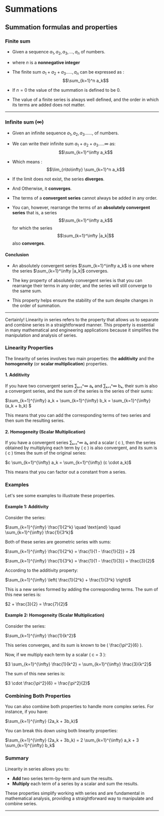 # Summations

## Summation formulas and properties

### Finite sum

 - Given a sequence $a_1, a_2, a_3, ..., a_n$ of numbers.
 
 - where $n$ is a **nonnegative integer**
 
 - The finite sum $a_1 + a_2 + a_3 ....., a_n$ can be expressed as : $$\sum_{k=1}^n a_k$$ 
 
 - If $n = 0$ the value of the summation is defined to be 0.
 
 - The value of a finite series is always well defined, and the order in which its terms are added does not matter.
 ---

### Infinite sum ($\infty$)
 
 - Given an infinite sequence $a_1, a_2,a_3......,$ of numbers.
 
 - We can write their infinite sum $a_1 + a_2 + a_3 .....\infty$ as: $$\sum_{k=1}^\infty a_k$$ 
 
 - Which means : $$\lim_{n\to\infty} \sum_{k=1}^n a_k$$
 
 - If the limit does not exist, the series **diverges**.

 - And Otherwise, it **converges**.

 - The terms of a **convergent series** cannot always be added in any order.
 
 - You can, however, rearrange the terms of an **absolutely convergent series** that is, a series $$\sum_{k=1}^\infty a_k$$ for which the series $$\sum_{k=1}^\infty |a_k|$$ also **converges**.

#### Conclusion

 - An absolutely convergent series $\sum_{k=1}^\infty a_k$ is one where the series $\sum_{k=1}^\infty |a_k|$ converges.
 
 - The key property of absolutely convergent series is that you can rearrange their terms in any order, and the series will still converge to the same sum.
 
 -  This property helps ensure the stability of the sum despite changes in the order of summation.

--- 

Certainly! Linearity in series refers to the property that allows us to separate and combine series in a straightforward manner. This property is essential in many mathematical and engineering applications because it simplifies the manipulation and analysis of series.

### Linearity Properties

The linearity of series involves two main properties: the **additivity** and the **homogeneity** (or **scalar multiplication**) properties.

#### 1. Additivity

If you have two convergent series ∑ₖ₌₁^∞ aₖ and ∑ₖ₌₁^∞ bₖ, their sum is also a convergent series, and the sum of the series is the series of their sums:

$\sum_{k=1}^{\infty} a_k + \sum_{k=1}^{\infty} b_k = \sum_{k=1}^{\infty} (a_k + b_k) $

This means that you can add the corresponding terms of two series and then sum the resulting series.

#### 2. Homogeneity (Scalar Multiplication)

If you have a convergent series ∑ₖ₌₁^∞ aₖ and a scalar \( c \), then the series obtained by multiplying each term by \( c \) is also convergent, and its sum is \( c \) times the sum of the original series:

$c \sum_{k=1}^{\infty} a_k = \sum_{k=1}^{\infty} (c \cdot a_k)$

This means that you can factor out a constant from a series.

### Examples

Let's see some examples to illustrate these properties.

#### Example 1: Additivity

Consider the series:

$\sum_{k=1}^{\infty} \frac{1}{2^k} \quad \text{and} \quad \sum_{k=1}^{\infty} \frac{1}{3^k}$

Both of these series are geometric series with sums:

$\sum_{k=1}^{\infty} \frac{1}{2^k} = \frac{1}{1 - \frac{1}{2}} = 2$

$\sum_{k=1}^{\infty} \frac{1}{3^k} = \frac{1}{1 - \frac{1}{3}} = \frac{3}{2}$

According to the additivity property:

$\sum_{k=1}^{\infty} \left( \frac{1}{2^k} + \frac{1}{3^k} \right)$

This is a new series formed by adding the corresponding terms. The sum of this new series is:

$2 + \frac{3}{2} = \frac{7}{2}$

#### Example 2: Homogeneity (Scalar Multiplication)

Consider the series:

$\sum_{k=1}^{\infty} \frac{1}{k^2}$

This series converges, and its sum is known to be \( \frac{\pi^2}{6} \).

Now, if we multiply each term by a scalar \( c = 3 \):

$3 \sum_{k=1}^{\infty} \frac{1}{k^2} = \sum_{k=1}^{\infty} \frac{3}{k^2}$

The sum of this new series is:

$3 \cdot \frac{\pi^2}{6} = \frac{\pi^2}{2}$

### Combining Both Properties

You can also combine both properties to handle more complex series. For instance, if you have:

$\sum_{k=1}^{\infty} (2a_k + 3b_k)$

You can break this down using both linearity properties:

$\sum_{k=1}^{\infty} (2a_k + 3b_k) = 2 \sum_{k=1}^{\infty} a_k + 3 \sum_{k=1}^{\infty} b_k$

### Summary

Linearity in series allows you to:

- **Add** two series term-by-term and sum the results.
- **Multiply** each term of a series by a scalar and sum the results.

These properties simplify working with series and are fundamental in mathematical analysis, providing a straightforward way to manipulate and combine series.

---












